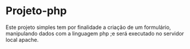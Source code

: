 # Projeto-php

Este projeto simples  tem por finalidade a criação de um formulário, manipulando dados com a linguagem  php ;e será executado no servidor local apache.
